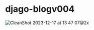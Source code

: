 # djago-blogv004
![CleanShot 2023-12-17 at 13 47 07@2x](https://github.com/alexladwong/djago-blogv004/assets/81810294/3556e100-cf84-4f75-952d-89b184dbf9db)
